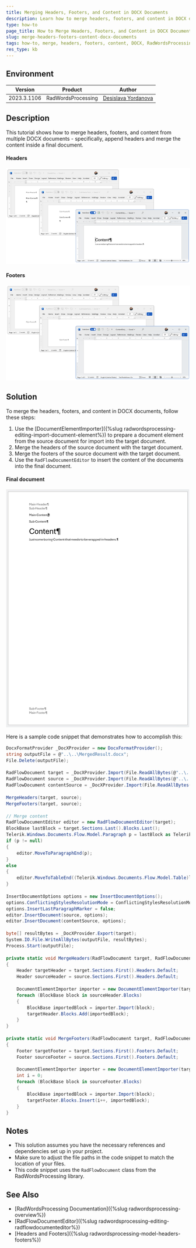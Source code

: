 ```yaml
---
title: Merging Headers, Footers, and Content in DOCX Documents
description: Learn how to merge headers, footers, and content in DOCX documents using RadWordsProcessing for Document Processing.
type: how-to
page_title: How to Merge Headers, Footers, and Content in DOCX Documents | RadWordsProcessing
slug: merge-headers-footers-content-docx-documents
tags: how-to, merge, headers, footers, content, DOCX, RadWordsProcessing
res_type: kb
---
```


## Environment
| Version | Product | Author | 
| --- | --- | ---- | 
| 2023.3.1106 | RadWordsProcessing |[Desislava Yordanova](https://www.telerik.com/blogs/author/desislava-yordanova)| 

## Description
This tutorial shows how to merge headers, footers, and content from multiple DOCX documents - specifically, append headers and merge the content inside a final document.

#### Headers
![Headers](images/merge-headers.png)

#### Footers 
![Footers](images/merge-footers.png)

## Solution
To merge the headers, footers, and content in DOCX documents, follow these steps:

1. Use the [DocumentElementImporter]({%slug radwordsprocessing-editing-import-document-element%}) to prepare a document element from the source document for import into the target document.
2. Merge the headers of the source document with the target document.
3. Merge the footers of the source document with the target document.
4. Use the `RadFlowDocumentEditor` to insert the content of the documents into the final document.

#### Final document 
![Final ](images/merged-headers-footers.png)

Here is a sample code snippet that demonstrates how to accomplish this:

```csharp
DocxFormatProvider _DocXProvider = new DocxFormatProvider(); 
string outputFile = @"..\..\MergedResult.docx";
File.Delete(outputFile); 

RadFlowDocument target = _DocXProvider.Import(File.ReadAllBytes(@"..\..\HeaderFooter.docx"));
RadFlowDocument source = _DocXProvider.Import(File.ReadAllBytes(@"..\..\SubHeaderFooter.docx"));
RadFlowDocument contentSource = _DocXProvider.Import(File.ReadAllBytes(@"..\..\ContentOnly.docx"));

MergeHeaders(target, source);
MergeFooters(target, source);

// Merge content
RadFlowDocumentEditor editor = new RadFlowDocumentEditor(target);
BlockBase lastBlock = target.Sections.Last().Blocks.Last();
Telerik.Windows.Documents.Flow.Model.Paragraph p = lastBlock as Telerik.Windows.Documents.Flow.Model.Paragraph;
if (p != null)
{
    editor.MoveToParagraphEnd(p);
}
else
{
    editor.MoveToTableEnd((Telerik.Windows.Documents.Flow.Model.Table)lastBlock);
}

InsertDocumentOptions options = new InsertDocumentOptions();
options.ConflictingStylesResolutionMode = ConflictingStylesResolutionMode.UseTargetStyle;
options.InsertLastParagraphMarker = false;
editor.InsertDocument(source, options);
editor.InsertDocument(contentSource, options);

byte[] resultBytes = _DocXProvider.Export(target);
System.IO.File.WriteAllBytes(outputFile, resultBytes);
Process.Start(outputFile);

private static void MergeHeaders(RadFlowDocument target, RadFlowDocument source)
{
    Header targetHeader = target.Sections.First().Headers.Default;
    Header sourceHeader = source.Sections.First().Headers.Default;

    DocumentElementImporter importer = new DocumentElementImporter(target, source, ConflictingStylesResolutionMode.UseTargetStyle);
    foreach (BlockBase block in sourceHeader.Blocks)
    {
        BlockBase importedBlock = importer.Import(block);
        targetHeader.Blocks.Add(importedBlock);
    }
}

private static void MergeFooters(RadFlowDocument target, RadFlowDocument source)
{
    Footer targetFooter = target.Sections.First().Footers.Default;
    Footer sourceFooter = source.Sections.First().Footers.Default;

    DocumentElementImporter importer = new DocumentElementImporter(target, source, ConflictingStylesResolutionMode.UseTargetStyle);
    int i = 0;
    foreach (BlockBase block in sourceFooter.Blocks)
    {
        BlockBase importedBlock = importer.Import(block);
        targetFooter.Blocks.Insert(i++, importedBlock);
    }
}
```

## Notes
- This solution assumes you have the necessary references and dependencies set up in your project.
- Make sure to adjust the file paths in the code snippet to match the location of your files.
- This code snippet uses the `RadFlowDocument` class from the RadWordsProcessing library.

## See Also
- [RadWordsProcessing Documentation]({%slug radwordsprocessing-overview%})
- [RadFlowDocumentEditor]({%slug radwordsprocessing-editing-radflowdocumenteditor%})
- [Headers and Footers]({%slug radwordsprocessing-model-headers-footers%})
